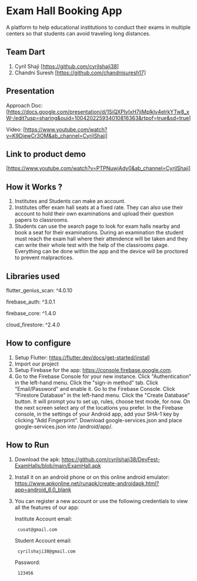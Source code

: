 # Exam Hall Booking App

A platform to help educational institutions to conduct their exams in multiple centers so that students can avoid traveling long distances.

## Team Dart

1. Cyril Shaji [https://github.com/cyrilshaji38]
2. Chandni Suresh [https://github.com/chandnisuresh17]

## Presentation

Approach Doc: [https://docs.google.com/presentation/d/1SiQXPIyIxH7jiMplklv4elrkYTw8_xW-/edit?usp=sharing&ouid=100420225934010816363&rtpof=true&sd=true]

Video: [https://www.youtube.com/watch?v=K9DjewCr3OM&ab_channel=CyrilShaji]

## Link to product demo

[https://www.youtube.com/watch?v=PTPNuwjAdy0&ab_channel=CyrilShaji]

## How it Works ?

1. Institutes and Students can make an account.
2. Institutes offer exam hall seats at a fixed rate. They can also use their account to hold their own examinations and upload their question papers to classrooms.
3. Students can use the search page to look for exam halls nearby and book a seat for their examinations. During an examination the student must reach the exam hall where their attendence will be taken and they can write their whole test with the help of the classrooms page. Everything can be done within the app and the device will be proctored to prevent malpractices.

## Libraries used

flutter_genius_scan: ^4.0.10

firebase_auth: ^3.0.1

firebase_core: ^1.4.0

cloud_firestore: ^2.4.0

## How to configure

1. Setup Flutter: https://flutter.dev/docs/get-started/install
2. Import our project
3. Setup Firebase for the app: https://console.firebase.google.com.
4. Go to the Firebase Console for your new instance. Click "Authentication" in the left-hand menu. Click the "sign-in method" tab. Click "Email/Password" and enable it.
   Go to the Firebase Console. Click "Firestore Database" in the left-hand menu. Click the "Create Database" button. It will prompt you to set up, rules, choose test mode, for now.
   On the next screen select any of the locations you prefer. In the Firebase console, in the settings of your Android app, add your SHA-1 key by clicking "Add Fingerprint". Download google-services.json and place google-services.json into /android/app/.

## How to Run
1. Download the apk: https://github.com/cyrilshaji38/DevFest-ExamHalls/blob/main/ExamHall.apk 
2. Install it on an android phone or on this online android emulator: https://www.apkonline.net/runapk/create-androidapk.html?app=android_6.0_blank
3. You can register a new account or use the following credentials to view all the features of our app:

   Institute Account email:

        cusat@gmail.com

   Student Account email:

        cyrilshaji38@gmail.com

   Password:

        123456